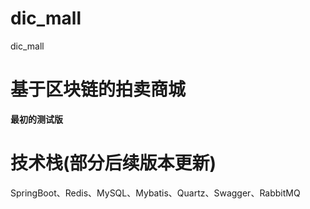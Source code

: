 # dic_mall
dic_mall
# 基于区块链的拍卖商城
**最初的测试版**
# 技术栈(部分后续版本更新)
SpringBoot、Redis、MySQL、Mybatis、Quartz、Swagger、RabbitMQ
